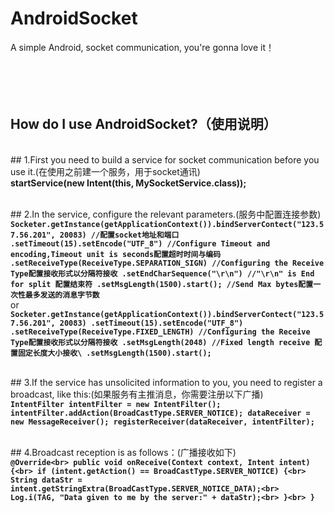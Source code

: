 # AndroidSocket #
A simple Android, socket communication, you're gonna love it！<br><br><br><br><br>


How do I use AndroidSocket?（使用说明）
-----

<br>## 1.First you need to build a service for socket communication before you use it.(在使用之前建一个服务，用于socket通讯)<br>
    **startService(new Intent(this, MySocketService.class));**

<br>## 2.In the service, configure the relevant parameters.(服务中配置连接参数)<br>
    **```Socketer.getInstance(getApplicationContext()).bindServerContect("123.57.56.201", 20083) //配置socket地址和端口
                .setTimeout(15).setEncode("UTF_8") //Configure Timeout and encoding,Timeout unit is seconds配置超时时间与编码
                .setReceiveType(ReceiveType.SEPARATION_SIGN) //Configuring the Receive Type配置接收形式以分隔符接收
                .setEndCharSequence("\r\n") //"\r\n" is End for split 配置结束符
                .setMsgLength(1500).start(); //Send Max bytes配置一次性最多发送的消息字节数```**
     <br>or<br>
    **```Socketer.getInstance(getApplicationContext()).bindServerContect("123.57.56.201", 20083)
                .setTimeout(15).setEncode("UTF_8")
                .setReceiveType(ReceiveType.FIXED_LENGTH) //Configuring the Receive Type配置接收形式以分隔符接收
                .setMsgLength(2048) //Fixed length receive 配置固定长度大小接收\
                .setMsgLength(1500).start();```**<br>

<br>## 3.If the service has unsolicited information to you, you need to register a broadcast, like this:(如果服务有主推消息，你需要注册以下广播)<br>
    **```IntentFilter intentFilter = new IntentFilter();
           intentFilter.addAction(BroadCastType.SERVER_NOTICE);
           dataReceiver = new MessageReceiver();
           registerReceiver(dataReceiver, intentFilter);```**<br>

<br>## 4.Broadcast reception is as follows：(广播接收如下)<br>
    **```@Override<br>
              public void onReceive(Context context, Intent intent) {<br>
                  if (intent.getAction() == BroadCastType.SERVER_NOTICE) {<br>
                      String dataStr = intent.getStringExtra(BroadCastType.SERVER_NOTICE_DATA);<br>
                      Log.i(TAG, "Data given to me by the server:" + dataStr);<br>
                  }<br>
              }```**<br>
